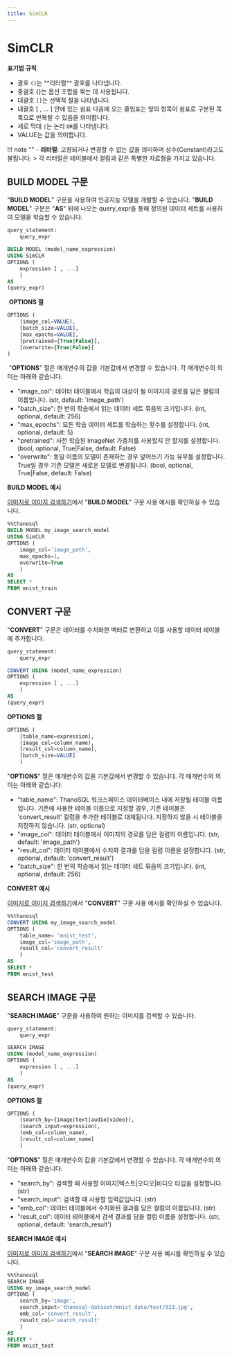 ```yaml
---
title: SimCLR
---
```


# __SimCLR__

__표기법 규칙__

- 괄호 `()`는 ^^리터럴^^ 괄호를 나타냅니다.
- 중괄호 {}는 옵션 조합을 묶는 데 사용됩니다.
- 대괄호 `[]`는 선택적 절을 나타냅니다.
- 대괄호 [ , ... ] 안에 있는 쉼표 다음에 오는 줄임표는 앞의 항목이 쉼표로 구분된 
목록으로 반복될 수 있음을 의미합니다.
- 세로 막대 `|`는 논리 `OR`를 나타냅니다.
- VALUE는 값을 의미합니다.

!!! note ""
    - __리터럴__: 고정되거나 변경할 수 없는 값을 의미하며 상수(Constant)라고도 불립니다.
    > 각 리터럴은 테이블에서 컬럼과 같은 특별한 자료형을 가지고 있습니다.

## __BUILD MODEL 구문__

"__BUILD MODEL__" 구문을 사용하여 인공지능 모델을 개발할 수 있습니다. "__BUILD MODEL__" 구문은 "__AS__" 뒤에 나오는 query_expr을 통해 정의된 데이터 세트를 사용하여 모델을 학습할 수 있습니다.
​
```sql
query_statement:
    query_expr

BUILD MODEL (model_name_expression)
USING SimCLR
OPTIONS (
    expression [ , ...]
    )
AS
(query_expr)
```
​
__OPTIONS 절__
​
```sql
OPTIONS (
    (image_col=VALUE),
    [batch_size=VALUE],
    [max_epochs=VALUE],
    [pretrained={True|False}],
    [overwrite={True|False}]
)
```
​
"__OPTIONS__" 절은 매개변수의 값을 기본값에서 변경할 수 있습니다. 각 매개변수의 의미는 아래와 같습니다.

- "image_col": 데이터 테이블에서 학습의 대상이 될 이미지의 경로를 담은 컬럼의 이름입니다. (str, default: 'image_path')
- "batch_size": 한 번의 학습에서 읽는 데이터 세트 묶음의 크기입니다. (int, optional, default: 256)
- "max_epochs": 모든 학습 데이터 세트를 학습하는 횟수를 설정합니다. (int, optional, default: 5)
- "pretrained": 사전 학습된 ImageNet 가중치를 사용할지 안 할지를 설정합니다. (bool, optional, True|False, default: False)
- "overwrite": 동일 이름의 모델이 존재하는 경우 덮어쓰기 가능 유무를 설정합니다. True일 경우 기존 모델은 새로운 모델로 변경됩니다. (bool, optional, True|False, default: False)

__BUILD MODEL 예시__

[이미지로 이미지 검색하기](/ko/tutorials/thanosql_search/search_image_by_image/)에서 "__BUILD MODEL__" 구문 사용 예시를 확인하실 수 있습니다.
​
```sql
%%thanosql
BUILD MODEL my_image_search_model
USING SimCLR
OPTIONS (
    image_col='image_path',
    max_epochs=1,
    overwrite=True
    )
AS
SELECT *
FROM mnist_train
```

## __CONVERT 구문__

"__CONVERT__" 구문은 데이터를 수치화한 벡터로 변환하고 이를 사용할 데이터 테이블에 추가합니다.
​
```sql
query_statement:
    query_expr

CONVERT USING (model_name_expression)
OPTIONS (
    expression [ , ...]
    )
AS
(query_expr)
```

__OPTIONS 절__

```sql
OPTIONS (
    [table_name=expression],
    (image_col=column_name),
    [result_col=column_name],
    [batch_size=VALUE]
    )
```
"__OPTIONS__" 절은 매개변수의 값을 기본값에서 변경할 수 있습니다. 각 매개변수의 의미는 아래와 같습니다.

- "table_name": ThanoSQL 워크스페이스 데이터베이스 내에 저장될 테이블 이름입니다. 기존에 사용한 테이블 이름으로 지정할 경우, 기존 테이블은 'convert_result' 컬럼을 추가한 테이블로 대체됩니다. 지정하지 않을 시 테이블을 저장하지 않습니다. (str, optional)
- "image_col": 데이터 테이블에서 이미지의 경로를 담은 컬럼의 이름입니다. (str, default: 'image_path')
- "result_col": 데이터 테이블에서 수치화 결과를 담을 컬럼 이름을 설정합니다. (str, optional, default: 'convert_result')
- "batch_size": 한 번의 학습에서 읽는 데이터 세트 묶음의 크기입니다. (int, optional, default: 256)

__CONVERT 예시__

[이미지로 이미지 검색하기](/ko/tutorials/thanosql_search/search_image_by_image/)에서 "__CONVERT__" 구문 사용 예시를 확인하실 수 있습니다.
​
```sql
%%thanosql
CONVERT USING my_image_search_model
OPTIONS (
    table_name= 'mnist_test',
    image_col='image_path',
    result_col='convert_result'
    )
AS
SELECT *
FROM mnist_test
```

## __SEARCH IMAGE 구문__

"__SEARCH IMAGE__" 구문을 사용하여 원하는 이미지를 검색할 수 있습니다.

```sql
query_statement:
    query_expr

SEARCH IMAGE
USING (model_name_expression)
OPTIONS (
    expression [ , ...]
    )
AS
(query_expr)
```

__OPTIONS 절__

```sql
OPTIONS (
    (search_by={image|text|audio|video}),
    (search_input=expression),
    (emb_col=column_name),
    [result_col=column_name]
    )
```

"__OPTIONS__" 절은 매개변수의 값을 기본값에서 변경할 수 있습니다. 각 매개변수의 의미는 아래와 같습니다.

- "search_by": 검색할 때 사용할 이미지|텍스트|오디오|비디오 타입을 설정합니다. (str)
- "search_input": 검색할 때 사용할 입력값입니다. (str)
- "emb_col": 데이터 테이블에서 수치화된 결과를 담은 컬럼의 이름입니다. (str)
- "result_col": 데이터 테이블에서 검색 결과를 담을 컬럼 이름을 설정합니다. (str, optional, default: 'search_result')


__SEARCH IMAGE 예시__

[이미지로 이미지 검색하기](/ko/tutorials/thanosql_search/search_image_by_image/)에서 "__SEARCH IMAGE__" 구문 사용 예시를 확인하실 수 있습니다.

```sql
%%thanosql
SEARCH IMAGE
USING my_image_search_model
OPTIONS (
    search_by='image',
    search_input='thanosql-dataset/mnist_data/test/923.jpg',
    emb_col='convert_result',
    result_col='search_result'
    )
AS
SELECT *
FROM mnist_test
```
